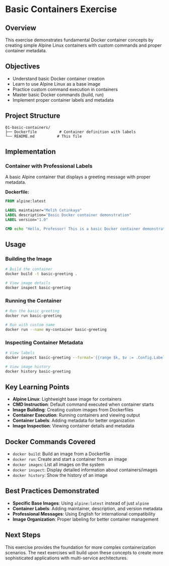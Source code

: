 # Basic Containers Exercise

## Overview

This exercise demonstrates fundamental Docker container concepts by creating simple Alpine Linux containers with custom commands and proper container metadata.

## Objectives

- Understand basic Docker container creation
- Learn to use Alpine Linux as a base image
- Practice custom command execution in containers
- Master basic Docker commands (build, run)
- Implement proper container labels and metadata

## Project Structure

```
01-basic-containers/
├── Dockerfile          # Container definition with labels
└── README.md          # This file
```

## Implementation

### Container with Professional Labels

A basic Alpine container that displays a greeting message with proper metadata.

**Dockerfile:**
```dockerfile
FROM alpine:latest

LABEL maintainer="Melih Cetinkaya"
LABEL description="Basic Docker container demonstration"
LABEL version="1.0"

CMD echo "Hello, Professor! This is a basic Docker container demonstration."
```

## Usage

### Building the Image

```bash
# Build the container
docker build -t basic-greeting .

# View image details
docker inspect basic-greeting
```

### Running the Container

```bash
# Run the basic greeting
docker run basic-greeting

# Run with custom name
docker run --name my-container basic-greeting
```

### Inspecting Container Metadata

```bash
# View labels
docker inspect basic-greeting --format='{{range $k, $v := .Config.Labels}}{{$k}}={{$v}}{{"\n"}}{{end}}'

# View image history
docker history basic-greeting
```

## Key Learning Points

- **Alpine Linux**: Lightweight base image for containers
- **CMD Instruction**: Default command executed when container starts
- **Image Building**: Creating custom images from Dockerfiles
- **Container Execution**: Running containers and viewing output
- **Container Labels**: Adding metadata for better organization
- **Image Inspection**: Viewing container details and metadata

## Docker Commands Covered

- `docker build`: Build an image from a Dockerfile
- `docker run`: Create and start a container from an image
- `docker images`: List all images on the system
- `docker inspect`: Display detailed information about containers/images
- `docker history`: Show the history of an image

## Best Practices Demonstrated

- **Specific Base Images**: Using `alpine:latest` instead of just `alpine`
- **Container Labels**: Adding maintainer, description, and version metadata
- **Professional Messages**: Using English for international compatibility
- **Image Organization**: Proper labeling for better container management

## Next Steps

This exercise provides the foundation for more complex containerization scenarios. The next exercises will build upon these concepts to create more sophisticated applications with multi-service architectures. 
